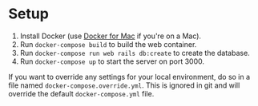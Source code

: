 # Setup
1. Install Docker (use [Docker for Mac](https://docs.docker.com/docker-for-mac/) if you're on a Mac).
1. Run `docker-compose build` to build the web container.
1. Run `docker-compose run web rails db:create` to create the database.
1. Run `docker-compose up` to start the server on port 3000.

If you want to override any settings for your local environment, do so in a file named `docker-compose.override.yml`. This is ignored in git and will override the default `docker-compose.yml` file.
